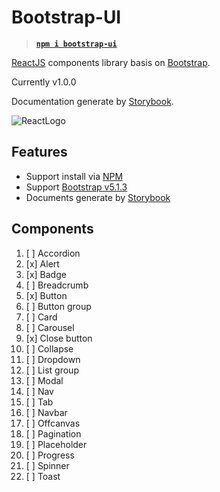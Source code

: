 # Bootstrap-UI

> **[`npm i bootstrap-ui`](npmjs.com)**

[ReactJS](https://www.reactjs.org) components library basis on
[Bootstrap](https://www.getbootstrap.com).

Currently v1.0.0

Documentation generate by [Storybook](storybook.js.org).

![ReactLogo](https://ru.reactjs.org/logo-og.png)

## Features

- Support install via [NPM](https://www.npmjs.com)
- Support [Bootstrap v5.1.3](https://github.com/twbs/bootstrap/releases/tag/v5.1.3)
- Documents generate by [Storybook](https://www.storybook.js.org)

## Components

1. [ ] Accordion
2. [x] Alert
3. [x] Badge
4. [ ] Breadcrumb
5. [x] Button
6. [ ] Button group
7. [ ] Card
8. [ ] Carousel
9. [x] Close button
10. [ ] Collapse
11. [ ] Dropdown
12. [ ] List group
13. [ ] Modal
14. [ ] Nav
15. [ ] Tab
16. [ ] Navbar
17. [ ] Offcanvas
18. [ ] Pagination
19. [ ] Placeholder
20. [ ] Progress
21. [ ] Spinner
22. [ ] Toast